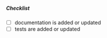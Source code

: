 <!--
Thank you for your pull request. Please review these requirements:

Contributors guide: https://github.com/openssl/openssl/blob/master/CONTRIBUTING

Other than that, provide a description above this comment if there isn't one already, and if it fixes a github issue, add 'Fixes #XXXX' (without quotes) as well.
-->

##### Checklist
<!-- Remove items that do not apply. For completed items, change [ ] to [x]. -->
- [ ] documentation is added or updated
- [ ] tests are added or updated

